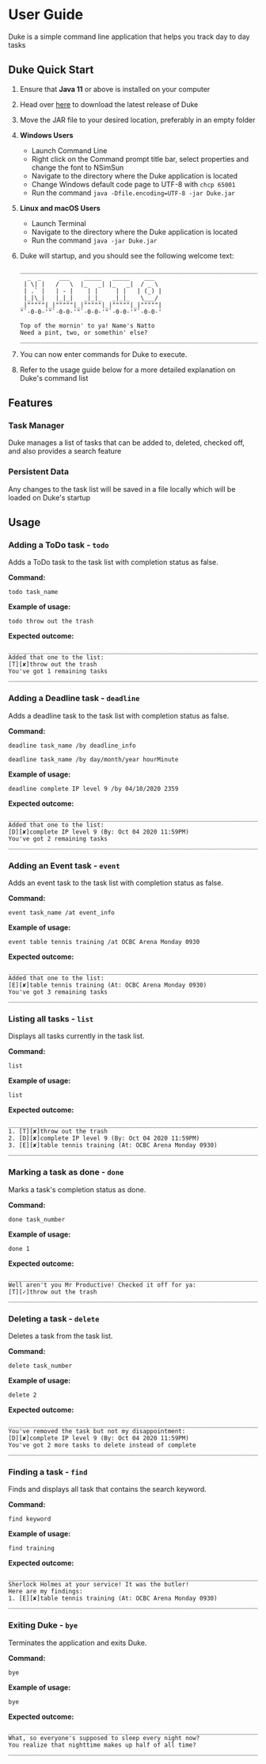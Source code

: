 # User Guide
Duke is a simple command line application that helps you track day to day tasks

## Duke Quick Start
1. Ensure that **Java 11** or above is installed on your computer
2. Head over [here](https://github.com/nat-ho/ip/releases) to download the latest release of Duke
3. Move the JAR file to your desired location, preferably in an empty folder

4. **Windows Users**
    * Launch Command Line
    * Right click on the Command prompt title bar, select properties and change the font to NSimSun
    * Navigate to the directory where the Duke application is located
    * Change Windows default code page to UTF-8 with ```chcp 65001```
    * Run the command ```java -Dfile.encoding=UTF-8 -jar Duke.jar```

5. **Linux and macOS Users**
    * Launch Terminal
    * Navigate to the directory where the Duke application is located
    * Run the command ```java -jar Duke.jar```

6. Duke will startup, and you should see the following welcome text:

    ```
    _________________________________________________________________________
      _  _     ___    _____   _____    ___
     | \| |   /   \  |_   _| |_   _|  / _ \
     | .` |   | - |    | |     | |   | (_) |
     |_|\_|   |_|_|   _|_|_   _|_|_   \___/
    _|"""""|_|"""""|_|"""""|_|"""""|_|"""""|
    "`-0-0-'"`-0-0-'"`-0-0-'"`-0-0-'"`-0-0-'
    
    Top of the mornin' to ya! Name's Natto
    Need a pint, two, or somethin' else?
    _________________________________________________________________________
    ```
7. You can now enter commands for Duke to execute. 

8. Refer to the usage guide below for a more detailed explanation on Duke's command list



## Features 

### Task Manager
Duke manages a list of tasks that can be added to, deleted, checked off, and also provides a search feature

### Persistent Data
Any changes to the task list will be saved in a file locally which will be loaded on Duke's startup 



## Usage

### Adding a ToDo task - `todo`

Adds a ToDo task to the task list with completion status as false. 

**Command:** 

`todo task_name`

**Example of usage:** 

`todo throw out the trash`

**Expected outcome:**
```
_________________________________________________________________________
Added that one to the list:
[T][✘]throw out the trash
You've got 1 remaining tasks
_________________________________________________________________________
```


### Adding a Deadline task - `deadline`

Adds a deadline task to the task list with completion status as false. 

**Command:** 

`deadline task_name /by deadline_info`

`deadline task_name /by day/month/year hourMinute`

**Example of usage:** 

`deadline complete IP level 9 /by 04/10/2020 2359`

**Expected outcome:**
```
_________________________________________________________________________
Added that one to the list:
[D][✘]complete IP level 9 (By: Oct 04 2020 11:59PM)
You've got 2 remaining tasks
_________________________________________________________________________
```


### Adding an Event task - `event`

Adds an event task to the task list with completion status as false. 

**Command:** 

`event task_name /at event_info`

**Example of usage:** 

`event table tennis training /at OCBC Arena Monday 0930`

**Expected outcome:**
```
_________________________________________________________________________
Added that one to the list:
[E][✘]table tennis training (At: OCBC Arena Monday 0930)
You've got 3 remaining tasks
_________________________________________________________________________
```


### Listing all tasks - `list`

Displays all tasks currently in the task list. 

**Command:** 

`list`

**Example of usage:** 

`list`

**Expected outcome:**
```
_________________________________________________________________________
1. [T][✘]throw out the trash
2. [D][✘]complete IP level 9 (By: Oct 04 2020 11:59PM)
3. [E][✘]table tennis training (At: OCBC Arena Monday 0930)
_________________________________________________________________________
```


### Marking a task as done - `done`

Marks a task's completion status as done. 

**Command:** 

`done task_number`

**Example of usage:** 

`done 1`

**Expected outcome:**
```
_________________________________________________________________________
Well aren't you Mr Productive! Checked it off for ya:
[T][✓]throw out the trash
_________________________________________________________________________
```


### Deleting a task - `delete`

Deletes a task from the task list. 

**Command:** 

`delete task_number`

**Example of usage:** 

`delete 2`

**Expected outcome:**
```
_________________________________________________________________________
You've removed the task but not my disappointment:
[D][✘]complete IP level 9 (By: Oct 04 2020 11:59PM)
You've got 2 more tasks to delete instead of complete
_________________________________________________________________________
```


### Finding a task - `find`

Finds and displays all task that contains the search keyword. 

**Command:** 

`find keyword`

**Example of usage:** 

`find training`

**Expected outcome:**
```
_________________________________________________________________________
Sherlock Holmes at your service! It was the butler!
Here are my findings:
1. [E][✘]table tennis training (At: OCBC Arena Monday 0930)
_________________________________________________________________________
```


### Exiting Duke - `bye`

Terminates the application and exits Duke.

**Command:** 

`bye`

**Example of usage:** 

`bye`

**Expected outcome:**
```
_________________________________________________________________________
What, so everyone's supposed to sleep every night now?
You realize that nighttime makes up half of all time?
_________________________________________________________________________
```